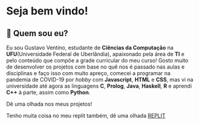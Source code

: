 # Seja bem vindo!
## 🤔 Quem sou eu?
Eu sou Gustavo Ventino, estudante de **Ciências da Computação** na **UFU**(Universidade Federal de Uberlândia), apaixonado pela área de **TI** e pelo conteúdo que compõe a grade curricular do meu curso! Gosto muito de desenvolver os projetos com base no quê nos é passado nas aulas e disciplinas e faço isso com muito apreço, comecei a programar na pandemia de COVID-19 por *hobby* com **Javascript**, **HTML** e **CSS**, mas vi na universidade até agora as linguagens **C**, **Prolog**, **Java**, **Haskell**, **R** e aprendi **C++** à parte, assim como **Python**.

Dê uma olhada nos meus projetos!

Tenho muita coisa no meu replit também, dê uma olhada
[REPLIT](https://replit.com/@Ventinos)


<!--
**Ventinos/Ventinos** is a ✨ _special_ ✨ repository because its `README.md` (this file) appears on your GitHub profile.

Here are some ideas to get you started:

- 🔭 I’m currently working on ...
- 🌱 I’m currently learning ...
- 👯 I’m looking to collaborate on ...
- 🤔 I’m looking for help with ...
- 💬 Ask me about ...
- 📫 How to reach me: ...
- 😄 Pronouns: ...
- ⚡ Fun fact: ...
-->
